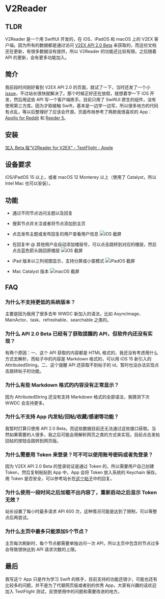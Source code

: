 # V2Reader

## TLDR

V2Reader 是一个用 SwiftUI 开发的，在 iOS、iPadOS 和 macOS 上的 V2EX 客户端。因为所有的数据都是通过访问 [V2EX API 2.0 Beta](https://www.v2ex.com/help/api) 来获取的，而这份文档还在更新，有很多数据没有提供，所以 V2Reader 的功能还比较有限。之后随着 API 的更新，会有更多功能加入。

## 简介

我前段时间刚好看到 V2EX API 2.0 的页面，就试了一下，当时还发了一个小 [issue](https://www.v2ex.com/t/825436)，不过站长很快就解决了。那个时候正好还在放假，就想着学一下 iOS 开发，然后用这些 API 写一个客户端练手。目前只用了 SwiftUI 原生的组件，没有使用第三方库。因为才刚接触 Swift，基本是一边学一边写，所以很多地方的代码有点乱，等以后整理好了应该会开源。页面布局参考了两款我很喜欢的 App：[Apollo for Reddit](https://apps.apple.com/us/app/apollo-for-reddit/id979274575) 和 [Reeder 5](https://apps.apple.com/us/app/reeder-5/id1529445840)。

## 安装

[加入 Beta 版“V2Reader for V2EX” - TestFlight - Apple](https://testflight.apple.com/join/YNDbGSOD)

## 设备要求

iOS/iPadOS 15 以上，或者 macOS 12 Monterey 以上（使用了 Catalyst，所以 Intel Mac 也可以安装）。

## 功能

- 通过不同节点访问主题以及回复
- 搜索节点并关注或者将节点添加到主页
- 点击发布主题或发布回复的用户查看用户信息
  ![iOS 截屏](https://i.v2ex.co/zfte03dU.jpeg)

- 在回复中 @ 其他用户会自动添加楼层号，可以点击跳转到对应的楼层，然后点击蓝色箭头跳回原楼层
  ![iOS 截屏](https://i.v2ex.co/7azTmc1G.jpeg)

- iPad 版本以三列视图显示，支持分屏或小窗模式
  ![iPadOS 截屏](https://i.v2ex.co/bFT2rOSL.png)

- Mac Catalyst 版本
  ![macOS 截屏](https://i.v2ex.co/a3rt7ir0.png)

## FAQ

### 为什么不支持更低的系统版本？

主要是因为我用了很多去年 WWDC 新加入的语法，比如 AsyncImage、MainActor、task、refreshable、searchable 之类的。

### 为什么 API 2.0 Beta 已经有了获取提醒的 API，但软件内还没有实现？

有两个原因：一、这个 API 获取的内容都是 HTML 格式的，我还没有考虑用什么方式去解析，而帖子中的内容是 Markdown 格式的，可以用 iOS 15 新引入的 AttributedString。二、这个提醒 API 还获取不到帖子的 id，暂时也没办法实现点击跳转帖子的功能。

### 为什么有些 Markdown 格式的内容没有正常显示？

因为 AttributedString 还没有支持 Markdown 格式的全部语法，我猜测下次 WWDC 会支持更多。

### 为什么不支持 App 内发帖/回帖/收藏/感谢等功能？

我暂时打算只使用 API 2.0 Beta，而这些数据目前还无法通过这些接口获取。当然如果需要的人很多，我之后可能会用解析网页之类的方式来实现。目前点击发帖回帖的按钮会跳转到网页版。

### 为什么需要用 Token 来登录？可不可以使用账号密码或者免登录？

因为 V2EX API 2.0 Beta 的登录验证是通过 Token 的，所以需要用户自己创建 Token，然后复制粘贴到 App 中，App 会将 Token 放入系统的 Keychain 保存。用 Token 是否安全，可以参考站长在[这个帖子](https://www.v2ex.com/t/812163#reply13)中的回复。

### 为什么使用一段时间之后加载不出内容了，重新启动之后显示 Token 无效？

站长设置了每小时最多请求 API 600 次，这种情况可能是达到了限制，可以等整点后再尝试。

### 为什么主页中最多只能添加5个节点？

主页每次刷新时，每个节点都需要单独访问一次 API，所以主页中包含的节点过多会导致很快达到 API 请求次数的上限。

## 最后

我写这个 App 只是作为学习 Swift 的练手，目前支持的功能还很少，可能也还有比较多的问题，并不是为了代替网页版或者别的优秀 App，大家有兴趣的话欢迎加入 TestFlight 测试，反馈使用中的问题和需要改进的地方。
